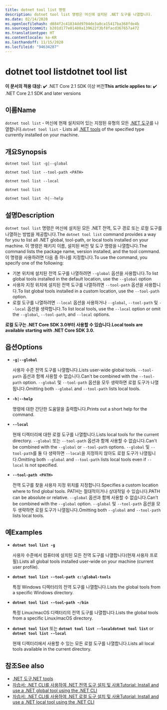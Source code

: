 ```yaml
---
title: dotnet tool list 명령
description: dotnet tool list 명령은 머신에 설치된 .NET 도구를 나열합니다.
ms.date: 02/14/2020
ms.openlocfilehash: d884f2c41834dd9704de3a8ca15417ba368fde4b
ms.sourcegitcommit: b201d177e01480a139622f3bf8facd367657a472
ms.translationtype: HT
ms.contentlocale: ko-KR
ms.lasthandoff: 11/15/2020
ms.locfileid: "94634287"
---
```

# <a name="dotnet-tool-list"></a><span data-ttu-id="3cbaa-103">dotnet tool list</span><span class="sxs-lookup"><span data-stu-id="3cbaa-103">dotnet tool list</span></span>

<span data-ttu-id="3cbaa-104">**이 문서의 적용 대상:**  ✔️ .NET Core 2.1 SDK 이상 버전</span><span class="sxs-lookup"><span data-stu-id="3cbaa-104">**This article applies to:** ✔️ .NET Core 2.1 SDK and later versions</span></span>

## <a name="name"></a><span data-ttu-id="3cbaa-105">이름</span><span class="sxs-lookup"><span data-stu-id="3cbaa-105">Name</span></span>

<span data-ttu-id="3cbaa-106">`dotnet tool list` - 머신에 현재 설치되어 있는 지정된 유형의 모든 [.NET 도구](global-tools.md)를 나열합니다.</span><span class="sxs-lookup"><span data-stu-id="3cbaa-106">`dotnet tool list` - Lists all [.NET tools](global-tools.md) of the specified type currently installed on your machine.</span></span>

## <a name="synopsis"></a><span data-ttu-id="3cbaa-107">개요</span><span class="sxs-lookup"><span data-stu-id="3cbaa-107">Synopsis</span></span>

```dotnetcli
dotnet tool list -g|--global

dotnet tool list --tool-path <PATH>

dotnet tool list --local

dotnet tool list

dotnet tool list -h|--help
```

## <a name="description"></a><span data-ttu-id="3cbaa-108">설명</span><span class="sxs-lookup"><span data-stu-id="3cbaa-108">Description</span></span>

<span data-ttu-id="3cbaa-109">`dotnet tool list` 명령은 머신에 설치된 모든 .NET 전역, 도구 경로 또는 로컬 도구를 나열하는 방법을 제공합니다.</span><span class="sxs-lookup"><span data-stu-id="3cbaa-109">The `dotnet tool list` command provides a way for you to list all .NET global, tool-path, or local tools installed on your machine.</span></span> <span data-ttu-id="3cbaa-110">이 명령은 패키지 이름, 설치된 버전 및 도구 명령을 나열합니다.</span><span class="sxs-lookup"><span data-stu-id="3cbaa-110">The command lists the package name, version installed, and the tool command.</span></span>  <span data-ttu-id="3cbaa-111">이 명령을 사용하려면 다음 중 하나를 지정합니다.</span><span class="sxs-lookup"><span data-stu-id="3cbaa-111">To use the command, you specify one of the following:</span></span>

* <span data-ttu-id="3cbaa-112">기본 위치에 설치된 전역 도구를 나열하려면 `--global` 옵션을 사용합니다.</span><span class="sxs-lookup"><span data-stu-id="3cbaa-112">To list global tools installed in the default location, use the `--global` option</span></span>
* <span data-ttu-id="3cbaa-113">사용자 지정 위치에 설치된 전역 도구를 나열하려면 `--tool-path` 옵션을 사용합니다.</span><span class="sxs-lookup"><span data-stu-id="3cbaa-113">To list global tools installed in a custom location, use the `--tool-path` option.</span></span>
* <span data-ttu-id="3cbaa-114">로컬 도구를 나열하려면 `--local` 옵션을 사용하거나 `--global`, `--tool-path` 및 `--local` 옵션을 생략합니다.</span><span class="sxs-lookup"><span data-stu-id="3cbaa-114">To list local tools, use the `--local` option or omit the `--global`, `--tool-path`, and `--local` options.</span></span>

<span data-ttu-id="3cbaa-115">**로컬 도구는 .NET Core SDK 3.0부터 사용할 수 있습니다.**</span><span class="sxs-lookup"><span data-stu-id="3cbaa-115">**Local tools are available starting with .NET Core SDK 3.0.**</span></span>

## <a name="options"></a><span data-ttu-id="3cbaa-116">옵션</span><span class="sxs-lookup"><span data-stu-id="3cbaa-116">Options</span></span>

- **`-g|--global`**

  <span data-ttu-id="3cbaa-117">사용자 수준 전역 도구를 나열합니다.</span><span class="sxs-lookup"><span data-stu-id="3cbaa-117">Lists user-wide global tools.</span></span> <span data-ttu-id="3cbaa-118">`--tool-path` 옵션과 함께 사용할 수 없습니다.</span><span class="sxs-lookup"><span data-stu-id="3cbaa-118">Can't be combined with the `--tool-path` option.</span></span> <span data-ttu-id="3cbaa-119">`--global` 및 `--tool-path` 옵션을 모두 생략하면 로컬 도구가 나열됩니다.</span><span class="sxs-lookup"><span data-stu-id="3cbaa-119">Omitting both `--global` and `--tool-path` lists local tools.</span></span>

- **`-h|--help`**

  <span data-ttu-id="3cbaa-120">명령에 대한 간단한 도움말을 출력합니다.</span><span class="sxs-lookup"><span data-stu-id="3cbaa-120">Prints out a short help for the command.</span></span>

- **`--local`**

  <span data-ttu-id="3cbaa-121">현재 디렉터리에 대한 로컬 도구를 나열합니다.</span><span class="sxs-lookup"><span data-stu-id="3cbaa-121">Lists local tools for the current directory.</span></span> <span data-ttu-id="3cbaa-122">`--global` 또는 `--tool-path` 옵션과 함께 사용할 수 없습니다.</span><span class="sxs-lookup"><span data-stu-id="3cbaa-122">Can't be combined with the `--global` or `--tool-path` options.</span></span> <span data-ttu-id="3cbaa-123">`--global` 및 `--tool-path`를 둘 다 생략하면 `--local`을 지정하지 않아도 로컬 도구가 나열됩니다.</span><span class="sxs-lookup"><span data-stu-id="3cbaa-123">Omitting both `--global` and `--tool-path` lists local tools even if `--local` is not specified.</span></span>

- **`--tool-path <PATH>`**

  <span data-ttu-id="3cbaa-124">전역 도구를 찾을 사용자 지정 위치를 지정합니다.</span><span class="sxs-lookup"><span data-stu-id="3cbaa-124">Specifies a custom location where to find global tools.</span></span> <span data-ttu-id="3cbaa-125">PATH는 절대적이거나 상대적일 수 있습니다.</span><span class="sxs-lookup"><span data-stu-id="3cbaa-125">PATH can be absolute or relative.</span></span> <span data-ttu-id="3cbaa-126">`--global` 옵션과 함께 사용할 수 없습니다.</span><span class="sxs-lookup"><span data-stu-id="3cbaa-126">Can't be combined with the `--global` option.</span></span> <span data-ttu-id="3cbaa-127">`--global` 및 `--tool-path` 옵션을 모두 생략하면 로컬 도구가 나열됩니다.</span><span class="sxs-lookup"><span data-stu-id="3cbaa-127">Omitting both `--global` and `--tool-path` lists local tools.</span></span>

## <a name="examples"></a><span data-ttu-id="3cbaa-128">예</span><span class="sxs-lookup"><span data-stu-id="3cbaa-128">Examples</span></span>

- **`dotnet tool list -g`**

  <span data-ttu-id="3cbaa-129">사용자 수준에서 컴퓨터에 설치된 모든 전역 도구를 나열합니다(현재 사용자 프로필).</span><span class="sxs-lookup"><span data-stu-id="3cbaa-129">Lists all global tools installed user-wide on your machine (current user profile).</span></span>

- **`dotnet tool list --tool-path c:\global-tools`**

  <span data-ttu-id="3cbaa-130">특정 Windows 디렉터리의 전역 도구를 나열합니다.</span><span class="sxs-lookup"><span data-stu-id="3cbaa-130">Lists the global tools from a specific Windows directory.</span></span>

- **`dotnet tool list --tool-path ~/bin`**

  <span data-ttu-id="3cbaa-131">특정 Linux/macOS 디렉터리의 전역 도구를 나열합니다.</span><span class="sxs-lookup"><span data-stu-id="3cbaa-131">Lists the global tools from a specific Linux/macOS directory.</span></span>

- <span data-ttu-id="3cbaa-132">**`dotnet tool list`** 또는 **`dotnet tool list --local`**</span><span class="sxs-lookup"><span data-stu-id="3cbaa-132">**`dotnet tool list`** or **`dotnet tool list --local`**</span></span>

  <span data-ttu-id="3cbaa-133">현재 디렉터리에서 사용할 수 있는 모든 로컬 도구를 나열합니다.</span><span class="sxs-lookup"><span data-stu-id="3cbaa-133">Lists all local tools available in the current directory.</span></span>

## <a name="see-also"></a><span data-ttu-id="3cbaa-134">참조</span><span class="sxs-lookup"><span data-stu-id="3cbaa-134">See also</span></span>

- [<span data-ttu-id="3cbaa-135">.NET 도구</span><span class="sxs-lookup"><span data-stu-id="3cbaa-135">.NET tools</span></span>](global-tools.md)
- [<span data-ttu-id="3cbaa-136">자습서: .NET CLI를 사용하여 .NET 전역 도구 설치 및 사용</span><span class="sxs-lookup"><span data-stu-id="3cbaa-136">Tutorial: Install and use a .NET global tool using the .NET CLI</span></span>](global-tools-how-to-use.md)
- [<span data-ttu-id="3cbaa-137">자습서: .NET CLI를 사용하여 .NET 로컬 도구 설치 및 사용</span><span class="sxs-lookup"><span data-stu-id="3cbaa-137">Tutorial: Install and use a .NET local tool using the .NET CLI</span></span>](local-tools-how-to-use.md)
